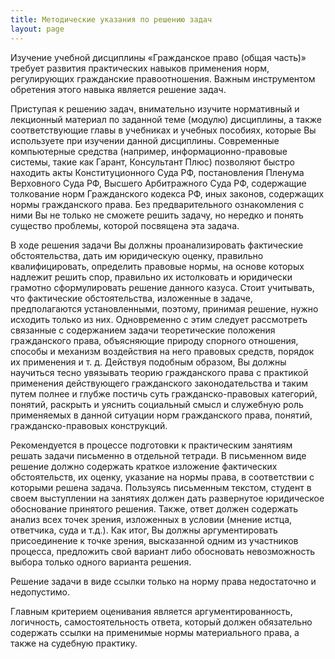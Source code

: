 ```yaml
---
title: Методические указания по решению задач
layout: page
---
```


Изучение учебной дисциплины «Гражданское право (общая часть)» требует развития
практических навыков применения норм, регулирующих гражданские правоотношения.
Важным инструментом обретения этого навыка является решение задач.

Приступая к решению задач, внимательно изучите нормативный и лекционный материал
по заданной теме (модулю) дисциплины, а также соответствующие главы в учебниках
и учебных пособиях, которые Вы используете при изучении данной дисциплины.
Современные компьютерные средства (например, информационно-правовые системы,
такие как Гарант, Консультант Плюс) позволяют быстро находить акты
Конституционного Суда РФ, постановления Пленума Верховного Суда РФ, Высшего
Арбитражного Суда РФ, содержащие толкование норм Гражданского кодекса РФ, иных
законов, содержащих нормы гражданского права. Без предварительного ознакомления
с ними Вы не только не сможете решить задачу, но нередко и понять существо
проблемы, которой посвящена эта задача.

В ходе решения задачи Вы должны проанализировать фактические обстоятельства,
дать им юридическую оценку, правильно квалифицировать, определить правовые
нормы, на основе которых надлежит решить спор, правильно их истолковать и
юридически грамотно сформулировать решение данного казуса. Стоит учитывать, что
фактические обстоятельства, изложенные в задаче, предполагаются установленными,
поэтому, принимая решение, нужно исходить только из них. Одновременно с этим
следует рассмотреть связанные с содержанием задачи теоретические положения
гражданского права, объясняющие природу спорного отношения, способы и механизм
воздействия на него правовых средств, порядок их применения и т. д. Действуя
подобным образом, Вы должны научиться тесно увязывать теорию гражданского права
с практикой применения действующего гражданского законодательства и таким путем
полнее и глубже постичь суть гражданско-правовых категорий, понятий, раскрыть и
уяснить социальный смысл и служебную роль применяемых в данной ситуации норм
гражданского права, понятий, гражданско-правовых конструкций.

Рекомендуется в процессе подготовки к практическим занятиям решать задачи
письменно в отдельной тетради. В письменном виде решение должно содержать
краткое изложение фактических обстоятельств, их оценку, указание на нормы права,
в соответствии с которыми решена задача. Пользуясь письменным текстом, студент в
своем выступлении на занятиях должен дать развернутое юридическое обоснование
принятого решения. Также, ответ должен содержать анализ всех точек зрения,
изложенных в условии (мнение истца, ответчика, суда и т.д.). Как итог, Вы должны
аргументировать присоединение к точке зрения, высказанной одним из участников
процесса, предложить свой вариант либо обосновать невозможность выбора только
одного варианта решения.

Решение задачи в виде ссылки только на норму права недостаточно и недопустимо.

Главным критерием оценивания является аргументированность, логичность,
самостоятельность ответа, который должен обязательно содержать ссылки на
применимые нормы материального права, а также на судебную практику.
